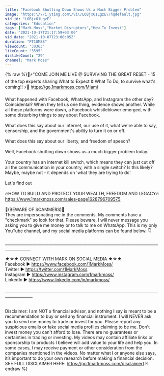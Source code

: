 ```yaml
---
title: "Facebook Shutting Down Shows Us a Much Bigger Problem"
image: "https:\/\/i.ytimg.com\/vi\/LOBjx61LgzE\/hqdefault.jpg"
vid_id: "LOBjx61LgzE"
categories: "Education"
tags: ["Mark Moss","Market Disruptors","How To Invest"]
date: "2021-10-17T21:17:59+03:00"
vid_date: "2021-10-07T23:00:05Z"
duration: "PT18M8S"
viewcount: "30363"
likeCount: "3595"
dislikeCount: "29"
channel: "Mark Moss"
---
```

{% raw %}🌊⚡&quot;COME JOIN ME LIVE @ SURVIVING THE GREAT RESET - 15 of the top experts sharing What to Expect &amp; What To Do, to survive what's coming!! ⚡🌊 <a rel="nofollow" target="blank" href="https://go.1markmoss.com/Miami">https://go.1markmoss.com/Miami</a><br /><br />What happened with Facebook, WhatsApp, and Instagram the other day? Coincidental? When they tell us one thing, evidence shows another. While all these platforms were down, a Facebook whistleblower emerged, with some disturbing things to say about Facebook.<br /><br />What does this say about our internet, our use of it, what we're able to say, censorship, and the government's ability to turn it on or off.<br /><br />What does this say about our liberty, and freedom of speech?<br /><br />Well, Facebook shutting down shows us a much bigger problem today. <br /><br />Your country has an internet kill switch, which means they can just cut off all the communication in your country, with a single switch? Is this likely? Maybe, maybe not - it depends on 'what they are trying to do'.<br /><br />Let's find out<br /><br />🔥HOW TO BUILD AND PROTECT YOUR WEALTH, FREEDOM AND LEGACY🔥<br /><a rel="nofollow" target="blank" href="https://www.1markmoss.com/sales-page1628796709575">https://www.1markmoss.com/sales-page1628796709575</a><br /><br />🔴(BEWARE OF SCAMMERS)🔴<br />They are impersonating me in the comments. My comments have a &quot;checkmark&quot; so look for that. Please beware, I will never message you asking you to give me money or to talk to me on WhatsApp. This is my only YouTube channel, and my social media platforms can be found below. 👇<br /><br />___________________________________________________________________________________________<br /><br />★☆★ CONNECT WITH MARK ON SOCIAL MEDIA ★☆★<br />Facebook ▶ <a rel="nofollow" target="blank" href="https://www.facebook.com/1MarkMoss/">https://www.facebook.com/1MarkMoss/</a><br />Twitter ▶ <a rel="nofollow" target="blank" href="https://twitter.com/1MarkMoss">https://twitter.com/1MarkMoss</a><br />Instagram ▶ <a rel="nofollow" target="blank" href="https://www.instagram.com/1markmoss/">https://www.instagram.com/1markmoss/</a><br />LinkedIn ▶ <a rel="nofollow" target="blank" href="https://www.linkedin.com/in/markmoss/">https://www.linkedin.com/in/markmoss/</a><br /><br />____________________________________________________________________________________________<br /><br /><br />Disclaimer: I am NOT a financial advisor, and nothing I say is meant to be a recommendation to buy or sell any financial instrument. I will NEVER ask you to send me money to trade or invest for you. Please report any suspicious emails or fake social media profiles claiming to be me. Don't invest money you can't afford to lose. There are no guarantees or certainties in trading or investing. My videos may contain affiliate links or sponsorship to products I believe will add value to your life and help you. In some cases, I may receive payment or other consideration from the companies mentioned in the videos. No matter what I or anyone else says, it’s important to do your own research before making a financial decision. SEE FULL DISCLAIMER HERE: <a rel="nofollow" target="blank" href="https://go.1markmoss.com/disclaimer">https://go.1markmoss.com/disclaimer</a>{% endraw %}
